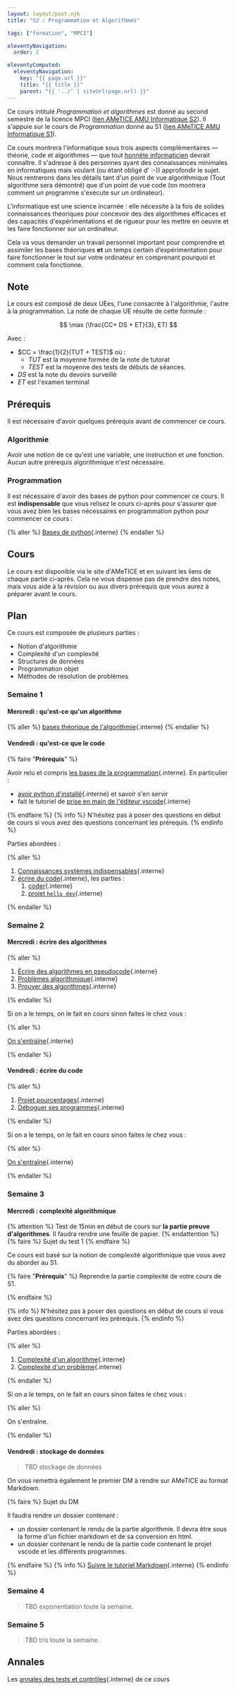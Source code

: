 ```yaml
---
layout: layout/post.njk
title: "S2 : Programmation et Algorithmes"

tags: ["formation", "MPCI"]

eleventyNavigation:
  order: 2

eleventyComputed:
  eleventyNavigation:
    key: "{{ page.url }}"
    title: "{{ title }}"
    parent: "{{ '../' | siteUrl(page.url) }}"
---
```


Ce cours intitulé _Programmation et algorithmes_ est donné au second semestre de la licence MPCI ([lien AMeTICE AMU Informatique S2](https://ametice.univ-amu.fr/course/view.php?id=129120)). Il s'appuie sur le cours de _Programmation_ donné au S1 ([lien AMeTICE AMU Informatique S1](https://ametice.univ-amu.fr/course/view.php?id=125682)).

Ce cours montrera l'informatique sous trois aspects complémentaires — théorie, code et algorithmes — que tout [honnête informaticien](https://fr.wikipedia.org/wiki/Honn%C3%AAte_homme) devrait connaître. Il s'adresse à des personnes ayant des connaissances minimales en informatiques mais voulant (ou étant obligé d' :-)) approfondir le sujet. Nous rentrerons dans les détails tant d'un point de vue algorithmique (Tout algorithme sera démontré) que d'un point de vue code (on montrera comment un programme s'exécute sur un ordinateur).

L'informatique est une science incarnée : elle nécessite à la fois de solides connaissances théoriques pour concevoir des des algorithmes efficaces et des capacités d'expérimentations et de rigueur pour les mettre en oeuvre et les faire fonctionner sur un ordinateur.

Cela va vous demander un travail personnel important pour comprendre et assimiler les bases théoriques **et** un temps certain d’expérimentation pour faire fonctionner le tout sur votre ordinateur en comprenant pourquoi et comment cela fonctionne.

## Note

Le cours est composé de deux UEes, l'une consacrée à l'algorithmie, l'autre à la programmation. La note de chaque UE résulte de cette formule :

$$
\max (\frac{CC+ DS + ET}{3}, ET)
$$

Avec :

- $CC = \frac{1}{2}(TUT + TEST)$ où :
  - $TUT$ est la moyenne formée de la note de tutorat
  - $TEST$ est la moyenne des tests de débuts de séances.
- $DS$ est la note du devoirs surveillé
- $ET$ est l'examen terminal

## Prérequis

Il est nécessaire d'avoir quelques prérequis avant de commencer ce cours.

### Algorithmie

Avoir une notion de ce qu'est une variable, une instruction et une fonction. Aucun autre prérequis algorithmique n'est nécessaire.

### Programmation

Il est nécessaire d'avoir des bases de python pour commencer ce cours. Il est **indispensable** que vous relisez le cours ci-après pour s'assurer que vous avez bien les bases nécessaires en programmation python pour commencer ce cours :

{% aller %}
[Bases de python](/cours/coder-et-développer/bases-programmation/){.interne}
{% endaller %}

## Cours

Le cours est disponible via le site d'AMeTICE et en suivant les liens de chaque partie ci-après. Cela ne vous dispense pas de prendre des notes, mais vous aide à la révision ou aux divers prérequis que vous aurez à préparer avant le cours.

## Plan

Ce cours est composée de plusieurs parties :

- Notion d'algorithmie
- Complexité d'un complexité
- Structures de données
- Programmation objet
- Méthodes de résolution de problèmes

### Semaine 1

#### Mercredi : qu'est-ce qu'un algorithme

{% aller %}
[bases théorique de l'algorithmie](/cours/algorithmie/bases-théoriques){.interne}
{% endaller %}

#### Vendredi : qu'est-ce que le code

{% faire "**Prérequis**" %}

Avoir relu et compris [les bases de la programmation](/cours/coder-et-développer/bases-programmation/){.interne}. En particulier :

- [avoir python d'installé](/cours/coder-et-développer/bases-programmation/#installation-développement){.interne} et savoir s'en servir
- fait le tutoriel de [prise en main de l'éditeur vscode](/cours/coder-et-développer/bases-programmation/éditeur-vscode/prise-en-main/){.interne}

{% endfaire %}
{% info %}
N'hésitez pas à poser des questions en début de cours si vous avez des questions concernant les prérequis.
{% endinfo %}

Parties abordées :

{% aller %}

1. [Connaissances systèmes indispensables](/cours/coder-et-développer/connaissances-système-minimales/){.interne}
2. [écrire du code](/cours/coder-et-développer/développement/){.interne}, les parties :
   1. [coder](/cours/coder-et-développer/développement/coder){.interne}
   2. [projet `hello dev`](/cours/coder-et-développer/développement/tutoriel-hello-dev/){.interne}

{% endaller %}

### Semaine 2

#### Mercredi : écrire des algorithmes

{% aller %}

1. [Écrire des algorithmes en pseudocode](/cours/algorithmie/pseudo-code/){.interne}
2. [Problèmes algorithmique](/cours/algorithmie/probleme-algorithmique){.interne}
3. [Prouver des algorithmes](/cours/algorithmie/prouver-un-algorithme/){.interne}

{% endaller %}

Si on a le temps, on le fait en cours sinon faites le chez vous :

{% aller %}

[On s'entraîne](/cours/algorithmie/projet-itératif-récursif/){.interne}

{% endaller %}

#### Vendredi : écrire du code

{% aller %}

1. [Projet pourcentages](/cours/coder-et-développer/développement/projet-pourcentages/){.interne}
2. [Déboguer ses programmes](/cours/coder-et-développer/debugger/){.interne}

{% endaller %}

Si on a le temps, on le fait en cours sinon faites le chez vous :

{% aller %}

[On s'entraîne](/cours/coder-et-développer/projet-codes/){.interne}

{% endaller %}

### Semaine 3

#### Mercredi : complexité algorithmique

{% attention %}
Test de 15min en début de cours sur **la partie preuve d'algorithmes**. Il faudra rendre une feuille de papier.
{% endattention %}
{% faire %}
Sujet du test 1
{% endfaire %}

Ce cours est basé sur la notion de complexité algorithmique que vous avez du aborder au S1.

{% faire "**Prérequis**" %}
Reprendre la partie complexité de votre cours de S1.
  
{% endfaire  %}

{% info %}
N'hésitez pas à poser des questions en début de cours si vous avez des questions concernant les prérequis.
{% endinfo %}

Parties abordées :

{% aller %}

1. [Complexité d'un algorithme](/cours/algorithmie/complexité-calculs/){.interne}
2. [Complexité d'un problème](/cours/algorithmie/complexité-problème/){.interne}

{% endaller %}

Si on a le temps, on le fait en cours sinon faites le chez vous :

{% aller %}

On s'entraîne.

{% endaller %}

#### Vendredi : stockage de données

> TBD stockage de données

On vous remettra également le premier DM à rendre sur AMeTICE au format Markdown.

{% faire %}
Sujet du DM

Il faudra rendre un dossier contenant :

- un dossier contenant le rendu de la partie algorithmie. Il devra être sous la forme d'un fichier markdown et de sa conversion en html.
- un dossier contenant le rendu de la partie code contenant le projet vscode et les différents programmes.

{% endfaire %}
{% info %}
[Suivre le tutoriel Markdown](/tutoriels/format-markdown/){.interne}
{% endinfo %}

### Semaine 4

> TBD exponentiation toute la semaine.

### Semaine 5

> TBD tris toute la semaine.

<!--

### Semaine 4

#### Mardi : complexité en moyenne et tris

{% aller %}

1. [Complexité en moyenne](/cours/algorithmie/complexité-moyenne){.interne}
2. [Problème du tri et algorithmes pour le résoudre](/cours/algorithmie/problème-tris){.interne}
   {% endaller %}

#### Vendredi : projet tris

{% attention %}
Test de 15min en début de cours. Il faudra rendre une feuille de papier avec des choses écrites dessus.
{% endattention %}

{% aller %}
[Projet tri](/cours/algorithmie/problème-tris/implémentation-tris/){.interne}
{% endaller %}

### Semaine 5

{% info %}
Le DM1 est à rendre pour le vendredi 23/02/24 à 23h59
{% endinfo %}

#### Mardi : Révision

Venez avec vos questions d'algorithmie, de complexité et de preuves. On passera la séance à caler les notions du DS et à s'entraîner avec des exercices.

{% aller %}
[Exercices](/cours/algorithmie/projet-classiques){.interne}

{% endaller %}

#### Vendredi : DS1

Au programme tout ce qu'on a vu en algorithmie jusque là. Sur feuille.

{% info %}
De 9h à 12h en amphi CARTAN.
{% endinfo %}

### Semaine 6 : Classes et objets

Début du temps 2 de cette UE, consacré à la programmation objet.

{% aller %}
[Classes et objets](/cours/coder-et-développer/programmation-objet#classes-objets){.interne}
{% endaller %}

On vous donne aussi le sujet du DM à rendre pour le 29 mars.

{% faire %}
[Sujet du DM](/cours/coder-et-développer/programmation-objet/projet-bataille-navale/){.interne}

Il faudra rendre un dossier contenant le projet vscode et les différents programmes.

{% endfaire %}

### Semaine 6.5 (semaine de vacances): Composition et agrégation

**Il y a un prérequis pour la séance d'après les vacances**.

{% faire %}
1. Terminer les deux projets et leurs améliorations :
    - [projet dé](/cours/coder-et-développer/programmation-objet/projet-objets-dés/){.interne}
    - [projet cartes](/cours/coder-et-développer/programmation-objet/projet-objets-cartes/){.interne}
2. Lire et comprendre la partie [Composition et agrégation](/cours/coder-et-développer/programmation-objet/composition-agrégation/){.interne}, le test de début de cours portera dessus.
{% endfaire  %}

### Semaine 7 : projet composition et agrégation

{% attention %}
Test de 15min en début de cours consacré aux **prérequis composition et agrégation**. Il sera à rendre sur feuille.
{% endattention %}

{% aller %}

- [Projet composition d'objets : dés](/cours/coder-et-développer/programmation-objet/projet-composition-dés/){.interne}
- [Projet agrégation : cartes](/cours/coder-et-développer/programmation-objet/projet-agrégation-cartes/){.interne}

{% endaller %}

### Semaine 8

#### Mardi : Héritage

{% aller %}
[Héritage](/cours/coder-et-développer/programmation-objet/héritage/){.interne}
{% endaller %}

#### Vendredi : Projet Héritage

{% aller %}
[Projet Héritage](/cours/coder-et-développer/programmation-objet/projet-héritage/){.interne}
{% endaller %}

### Semaine 9

{% info %}
Le DM1 est à rendre pour le vendredi 29/03/24 à 23h59
{% endinfo %}

#### Mardi : principes de la programmation évènementielle

{% aller %}
[Principes de la programmation évènementielle](/cours/coder-et-développer/programmation-évènementielle/principes/){.interne}
{% endaller %}

#### Vendredi : projet Arkanoid

{% attention %}
Test de 15min en début de cours consacré à **programmation objet**. Il faudra rendre du code python (code et tests) sur AMeTICE.
{% endattention %}

{% aller %}
[Projet Arkanoid](/cours/coder-et-développer/programmation-évènementielle/projet-arkanoid/){.interne}
{% endaller %}

### Semaine 10

#### Mardi : Design patterns

> TBD

#### Vendredi : DS 2

{% aller %}
[Sujet](./annales/2023-2024/ds-2/){.interne}
{% endaller %}

### Semaine 11

#### Mardi : Structures de données Linéaires

{% aller %}
[Listes](/cours/algorithmie/structure-conteneurs/liste){.interne}
{% endaller %}
{% aller %}

1. [fonction de hachage](/cours/algorithmie/structure-conteneurs/fonctions-hash){.interne}
2. [tableau associatif](/cours/algorithmie/structure-conteneurs/tableau-associatif){.interne}
3. [Dictionnaires de python](/cours/coder-et-développer/bases-python/structurer-son-code/conteneurs/ensembles-dictionnaires/){.interne}

{% endaller %}

#### Vendredi : Programmation dynamique

{% aller %}
[Programmation dynamique](/cours/algorithmie/design-algorithmes/programmation-dynamique/){.interne}
{% endaller %}

### Semaine 12

#### Mardi : Algorithmes gloutons

{% aller %}
[Algorithmes gloutons](/cours/algorithmie/design-algorithmes/algorithmes-gloutons/principe/){.interne}
{% endaller %}

#### Vendredi : Exercices

{% aller %}
[Exercices sur les algorithmes gloutons](/cours/algorithmie/design-algorithmes/algorithmes-gloutons/exercices/){.interne}
{% endaller %}

### Semaine 13

#### Mardi : Problème du Sac à dos

{% aller %}
[Étude du problème du sac à dos](/cours/algorithmie/problème-sac-à-dos/étude){.interne}
{% endaller %}

#### Vendredi : Sac à dos, projet

{% aller %}
[Projet sac à dos](/cours/algorithmie/problème-sac-à-dos/projet){.interne}
{% endaller %}

### Semaine 14 : Fichiers texte

> TBD : pour 2024-25, à mettre en premier dans la partie développement. Y ajouter la partie interpréteur.

{% aller %}

1. [Qu'est-ce qu'un fichier](/cours/coder-et-développer/fichiers/structure){.interne}
2. [fichiers texte](/cours/coder-et-développer/fichiers/fichiers-texte){.interne}
3. [Encodage du texte](/cours/coder-et-développer/encodage-unicode/){.interne}
4. [projet fichiers texte](/cours/coder-et-développer/fichiers/projet-texte){.interne}
{% endaller %}

### Semaine 15 : Gestion des données

Dernière semaine de cours. Le début de la séance sera consacrée aux questions et retour sur le cours, puis on terminera la séance sur la suite des fichiers.

{% aller %}

1. [Dossiers et chemins en python](/cours/coder-et-développer/fichiers/dossiers-et-chemins/){.interne}
2. [Stocker ses données dans un fichier texte](/cours/coder-et-développer/fichiers/projet-données/){.interne}
{% endaller %}

 -->

## Annales

Les [annales des tests et contrôles](./annales){.interne} de ce cours
